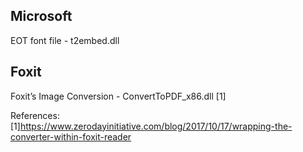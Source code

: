 ## Microsoft
EOT font file - t2embed.dll

## Foxit
Foxit’s Image Conversion  - ConvertToPDF_x86.dll [1]



References:
[1]https://www.zerodayinitiative.com/blog/2017/10/17/wrapping-the-converter-within-foxit-reader
